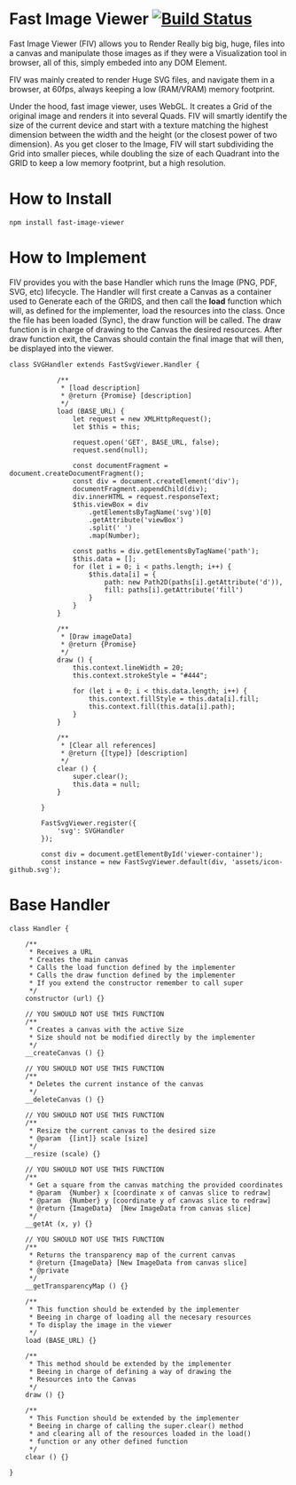 
# Fast Image Viewer [![Build Status](https://travis-ci.org/santiiiii/fast-image-viewer.svg?branch=master)](https://travis-ci.org/santiiiii/fast-image-viewer)

Fast Image Viewer (FIV) allows you to Render Really big big, huge, files into a canvas and manipulate those images as if they were a Visualization tool in browser, all of this, simply embeded into any DOM Element.

FIV was mainly created to render Huge SVG files, and navigate them in a browser, at 60fps, always keeping a low (RAM/VRAM) memory footprint.

Under the hood, fast image viewer, uses WebGL. It creates a Grid of the original image and renders it into several Quads. FIV will smartly identify the size of the current device and start with a texture matching the highest dimension between the width and the height (or the closest power of two dimension). As you get closer to the Image, FIV will start subdividing the Grid into smaller pieces, while doubling the size of each Quadrant into the GRID to keep a low memory footprint, but a high resolution.

# How to Install

    npm install fast-image-viewer

# How to Implement

FIV provides you with the base Handler which runs the Image (PNG, PDF, SVG, etc) lifecycle. The Handler will first create a Canvas as a container used to Generate each of the GRIDS, and then call the **load** function which will, as defined for the implementer, load the resources into the class. Once the file has been loaded (Sync), the draw function will be called. The draw function is in charge of drawing to the Canvas the desired resources. After draw function exit, the Canvas should contain the final image that will then, be displayed into the viewer.

    class SVGHandler extends FastSvgViewer.Handler {

                /**
                 * [load description]
                 * @return {Promise} [description]
                 */
                load (BASE_URL) {
                    let request = new XMLHttpRequest();
                    let $this = this;

                    request.open('GET', BASE_URL, false);
                    request.send(null);

                    const documentFragment = document.createDocumentFragment();
                    const div = document.createElement('div');
                    documentFragment.appendChild(div);
                    div.innerHTML = request.responseText;
                    $this.viewBox = div
                        .getElementsByTagName('svg')[0]
                        .getAttribute('viewBox')
                        .split(' ')
                        .map(Number);

                    const paths = div.getElementsByTagName('path');
                    $this.data = [];
                    for (let i = 0; i < paths.length; i++) {
                        $this.data[i] = {
                            path: new Path2D(paths[i].getAttribute('d')),
                            fill: paths[i].getAttribute('fill')
                        }
                    }
                }

                /**
                 * [Draw imageData]
                 * @return {Promise}
                 */
                draw () {
	                this.context.lineWidth = 20;
	                this.context.strokeStyle = "#444";

	                for (let i = 0; i < this.data.length; i++) {
	                    this.context.fillStyle = this.data[i].fill;
	                    this.context.fill(this.data[i].path);
	                }
                }

                /**
                 * [Clear all references]
                 * @return {[type]} [description]
                 */
                clear () {
	                super.clear();
	                this.data = null;
                }

            }

            FastSvgViewer.register({
                'svg': SVGHandler
            });

            const div = document.getElementById('viewer-container');
            const instance = new FastSvgViewer.default(div, 'assets/icon-github.svg');


# Base Handler

    class Handler {

	    /**
	     * Receives a URL
	     * Creates the main canvas
	     * Calls the load function defined by the implementer
	     * Calls the draw function defined by the implementer
	     * If you extend the constructor remember to call super
	     */
	    constructor (url) {}

		// YOU SHOULD NOT USE THIS FUNCTION
	    /**
	     * Creates a canvas with the active Size
	     * Size should not be modified directly by the implementer
	     */
	    __createCanvas () {}

		// YOU SHOULD NOT USE THIS FUNCTION
	    /**
	     * Deletes the current instance of the canvas
	     */
	    __deleteCanvas () {}

		// YOU SHOULD NOT USE THIS FUNCTION
	    /**
	     * Resize the current canvas to the desired size
	     * @param  {[int]} scale [size]
	     */
	    __resize (scale) {}

		// YOU SHOULD NOT USE THIS FUNCTION
	    /**
	     * Get a square from the canvas matching the provided coordinates
	     * @param  {Number} x [coordinate x of canvas slice to redraw]
	     * @param  {Number} y [coordinate y of canvas slice to redraw]
	     * @return {ImageData}  [New ImageData from canvas slice]
	     */
	    __getAt (x, y) {}

		// YOU SHOULD NOT USE THIS FUNCTION
	    /**
	     * Returns the transparency map of the current canvas
	     * @return {ImageData} [New ImageData from canvas slice]
	     * @private
	     */
	    __getTransparencyMap () {}

	    /**
	     * This function should be extended by the implementer
	     * Beeing in charge of loading all the necesary resources
	     * To display the image in the viewer
	     */
	    load (BASE_URL) {}

	    /**
	     * This method should be extended by the implementer
	     * Beeing in charge of defining a way of drawing the
	     * Resources into the Canvas
	     */
	    draw () {}

	    /**
	     * This Function should be extended by the implementer
	     * Beeing in charge of calling the super.clear() method
	     * and clearing all of the resources loaded in the load()
	     * function or any other defined function
	     */
	    clear () {}

    }

